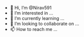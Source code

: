 - 👋 Hi, I’m @Nirav591
- 👀 I’m interested in ...
- 🌱 I’m currently learning ...
- 💞️ I’m looking to collaborate on ...
- 📫 How to reach me ...

<!---
Nirav591/Nirav591 is a ✨ special ✨ repository because its `README.md` (this file) appears on your GitHub profile.
You can click the Preview link to take a look at your changes.
--->

